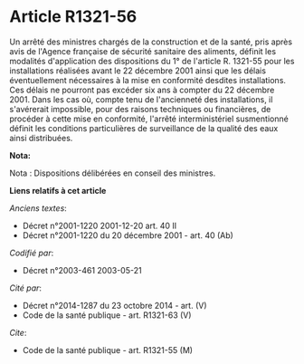 # Article R1321-56

Un arrêté des ministres chargés de la construction et de la santé, pris après avis de l'Agence française de sécurité
sanitaire des aliments, définit les modalités d'application des dispositions du 1° de l'article R. 1321-55 pour les
installations réalisées avant le 22 décembre 2001 ainsi que les délais éventuellement nécessaires à la mise en conformité
desdites installations. Ces délais ne pourront pas excéder six ans à compter du 22 décembre 2001. Dans les cas où, compte
tenu de l'ancienneté des installations, il s'avérerait impossible, pour des raisons techniques ou financières, de procéder à
cette mise en conformité, l'arrêté interministériel susmentionné définit les conditions particulières de surveillance de la
qualité des eaux ainsi distribuées.

**Nota:**

Nota : Dispositions délibérées en conseil des ministres.

**Liens relatifs à cet article**

_Anciens textes_:

  - Décret n°2001-1220 2001-12-20 art. 40 II
  - Décret n°2001-1220 du 20 décembre 2001 - art. 40 (Ab)

_Codifié par_:

  - Décret n°2003-461 2003-05-21

_Cité par_:

  - Décret n°2014-1287 du 23 octobre 2014 - art. (V)
  - Code de la santé publique - art. R1321-63 (V)

_Cite_:

  - Code de la santé publique - art. R1321-55 (M)
